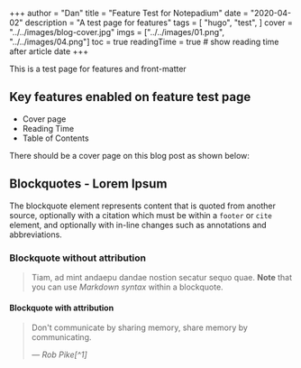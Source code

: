 +++
author = "Dan"
title = "Feature Test for Notepadium"
date = "2020-04-02"
description = "A test page for features"
tags = [
    "hugo",
    "test",
]
cover = "../../images/blog-cover.jpg"
imgs = ["../../images/01.png", "../../images/04.png"]
toc = true
readingTime = true  # show reading time after article date
+++

This is a test page for features and front-matter

<!--more-->

## Key features enabled on feature test page

* Cover page
* Reading Time
* Table of Contents

There should be a cover page on this blog post as shown below:

## Blockquotes - Lorem Ipsum

The blockquote element represents content that is quoted from another source, optionally with a citation which must be within a `footer` or `cite` element, and optionally with in-line changes such as annotations and abbreviations.

### Blockquote without attribution

> Tiam, ad mint andaepu dandae nostion secatur sequo quae.
> **Note** that you can use *Markdown syntax* within a blockquote.

#### Blockquote with attribution

> Don't communicate by sharing memory, share memory by communicating.</p>
> — <cite>Rob Pike[^1]</cite>

